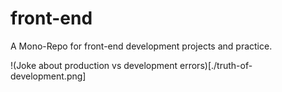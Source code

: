 # front-end
A Mono-Repo for front-end development projects and practice.

!(Joke about production vs development errors)[./truth-of-development.png]
